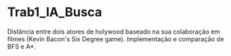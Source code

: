 # Trab1_IA_Busca
Distância entre dois atores de holywood baseado na sua colaboração em filmes (Kevin Bacon's Six Degree game). Implementação e comparação de BFS e A*.
